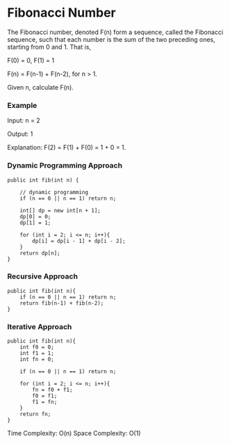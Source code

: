 # Fibonacci Number

The Fibonacci number, denoted F(n) form a sequence, called the Fibonacci sequence, such that each number is the sum of the two preceding ones, starting from 0 and 1. That is,

F(0) = 0, F(1) = 1

F(n) = F(n-1) + F(n-2), for n > 1.

Given n, calculate F(n).


### Example 

Input: n = 2

Output: 1

Explanation: F(2) = F(1) + F(0) = 1 + 0 = 1.

### Dynamic Programming Approach

    public int fib(int n) {
        
        // dynamic programming
        if (n == 0 || n == 1) return n;
        
        int[] dp = new int[n + 1];
        dp[0] = 0;
        dp[1] = 1;
        
        for (int i = 2; i <= n; i++){
            dp[i] = dp[i - 1] + dp[i - 2];
        }
        return dp[n];
    }

### Recursive Approach

	public int fib(int n){
		if (n == 0 || n == 1) return n;
		return fib(n-1) + fib(n-2);
	}

### Iterative Approach

	public int fib(int n){
		int f0 = 0;
		int f1 = 1;
		int fn = 0;
		
		if (n == 0 || n == 1) return n;

		for (int i = 2; i <= n; i++){
			fn = f0 + f1;
			f0 = f1;
			f1 = fn;
		}
		return fn;
	}

Time Complexity: O(n) Space Complexity: O(1)
